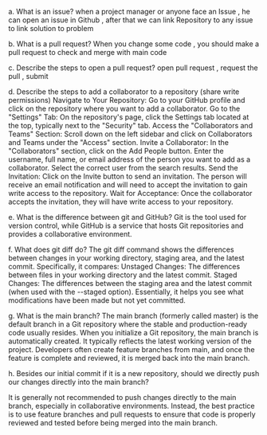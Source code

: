 a. What is an issue? when a project manager or anyone face an Issue , he can open an issue in Github , after that we can link Repository to any issue to link solution to problem

b. What is a pull request? When you change some code , you should make a pull request to check and merge with main code

c. Describe the steps to open a pull request? open pull request , request the pull , submit

d. Describe the steps to add a collaborator to a repository (share write permissions) Navigate to Your Repository: Go to your GitHub profile and click on the repository where you want to add a collaborator. Go to the "Settings" Tab: On the repository's page, click the Settings tab located at the top, typically next to the "Security" tab. Access the "Collaborators and Teams" Section: Scroll down on the left sidebar and click on Collaborators and Teams under the "Access" section. Invite a Collaborator: In the "Collaborators" section, click on the Add People button. Enter the username, full name, or email address of the person you want to add as a collaborator. Select the correct user from the search results. Send the Invitation: Click on the Invite button to send an invitation. The person will receive an email notification and will need to accept the invitation to gain write access to the repository. Wait for Acceptance: Once the collaborator accepts the invitation, they will have write access to your repository.

e. What is the difference between git and GitHub? Git is the tool used for version control, while GitHub is a service that hosts Git repositories and provides a collaborative environment.

f. What does git diff do? The git diff command shows the differences between changes in your working directory, staging area, and the latest commit. Specifically, it compares: Unstaged Changes: The differences between files in your working directory and the latest commit. Staged Changes: The differences between the staging area and the latest commit (when used with the --staged option). Essentially, it helps you see what modifications have been made but not yet committed.

g. What is the main branch? The main branch (formerly called master) is the default branch in a Git repository where the stable and production-ready code usually resides. When you initialize a Git repository, the main branch is automatically created. It typically reflects the latest working version of the project. Developers often create feature branches from main, and once the feature is complete and reviewed, it is merged back into the main branch.

h. Besides our initial commit if it is a new repository, should we directly push our changes directly into the main branch?

It is generally not recommended to push changes directly to the main branch, especially in collaborative environments. Instead, the best practice is to use feature branches and pull requests to ensure that code is properly reviewed and tested before being merged into the main branch.